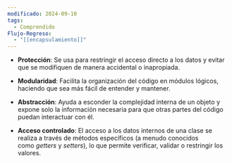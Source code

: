 ```yaml
---
modificado: 2024-09-10
tags:
  - Comprendido
Flujo-Regreso:
  - "[[encapsulamiento]]"
---
```



- **Protección**: Se usa para restringir el acceso directo a los datos y evitar que se modifiquen de manera accidental o inapropiada.

- **Modularidad**: Facilita la organización del código en módulos lógicos, haciendo que sea más fácil de entender y mantener.

- **Abstracción**: Ayuda a esconder la complejidad interna de un objeto y expone solo la información necesaria para que otras partes del código puedan interactuar con él.

- **Acceso controlado**: El acceso a los datos internos de una clase se realiza a través de métodos específicos (a menudo conocidos como _getters_ y _setters_), lo que permite verificar, validar o restringir los valores.
